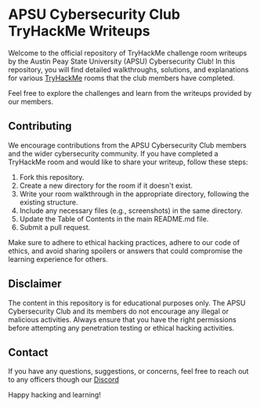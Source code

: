 # APSU Cybersecurity Club TryHackMe Writeups

Welcome to the official repository of TryHackMe challenge room writeups by the Austin Peay State University (APSU) Cybersecurity Club! In this repository, you will find detailed walkthroughs, solutions, and explanations for various [TryHackMe](https://tryhackme.com/) rooms that the club members have completed.

Feel free to explore the challenges and learn from the writeups provided by our members.

## Contributing

We encourage contributions from the APSU Cybersecurity Club members and the wider cybersecurity community. If you have completed a TryHackMe room and would like to share your writeup, follow these steps:

1. Fork this repository.
2. Create a new directory for the room if it doesn't exist.
3. Write your room walkthrough in the appropriate directory, following the existing structure.
4. Include any necessary files (e.g., screenshots) in the same directory.
5. Update the Table of Contents in the main README.md file.
6. Submit a pull request.

Make sure to adhere to ethical hacking practices, adhere to our code of ethics, and avoid sharing spoilers or answers that could compromise the learning experience for others.

## Disclaimer

The content in this repository is for educational purposes only. The APSU Cybersecurity Club and its members do not encourage any illegal or malicious activities. Always ensure that you have the right permissions before attempting any penetration testing or ethical hacking activities.

## Contact

If you have any questions, suggestions, or concerns, feel free to reach out to any officers though our [Discord](https://discord.gg/UgbmBG3A)

Happy hacking and learning!
